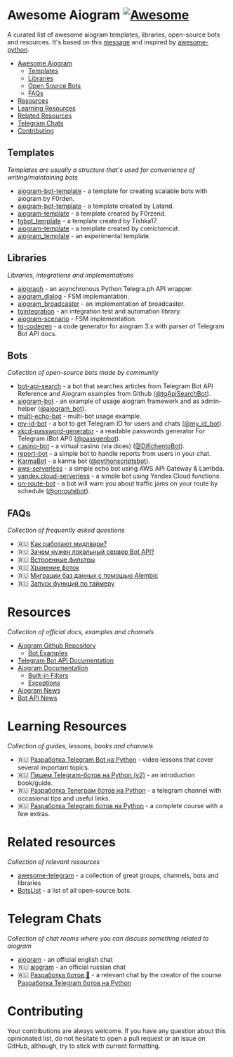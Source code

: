 # Awesome Aiogram [![Awesome](https://cdn.rawgit.com/sindresorhus/awesome/d7305f38d29fed78fa85652e3a63e154dd8e8829/media/badge.svg)](https://github.com/sindresorhus/awesome)

A curated list of awesome aiogram templates, libraries, open-source bots and resources. It's based on this [message](https://t.me/aiogram_ru/168411) and inspired by [awesome-python](https://github.com/vinta/awesome-python).

* [Awesome Aiogram](#awesome-aiogram)
  * [Templates](#templates)
  * [Libraries](#libraries)
  * [Open Source Bots](#bots)
  * [FAQs](#faqs)
* [Resources](#resources)
* [Learning Resources](#learning-resources)
* [Related Resources](#related-resources)
* [Telegram Chats](#telegram-chats)
* [Contributing](#contributing)

## Templates

*Templates are usually a structure that's used for convenience of writing/maintaining bots*

* [aiogram-bot-template](https://github.com/Forden/aiogram-bot-template) - a template for creating scalable bots with aiogram by F0rden.
* [aiogram-bot-template](https://github.com/Latand/aiogram-bot-template) - a template created by Latand.
* [aiogram-template](https://github.com/F0rzend/aiogram-template) - a template created by F0rzend.
* [tgbot_template](https://github.com/Tishka17/tgbot_template) - a template created by Tishka17.
* [aiogram-template](https://github.com/comictomcat/aiogram-template) - a template created by comictomcat.
* [aiogram_template](https://github.com/fonco/aiogram_template) - an experimental template.

## Libraries

*Libraries, integrations and implementations*

* [aiograph](https://github.com/aiogram/aiograph) - an asynchronous Python Telegra.ph API wrapper.
* [aiogram_dialog](https://github.com/Tishka17/aiogram_dialog) - FSM implemantation.
* [aiogram_broadcaster](https://github.com/fonco/aiogram_broadcaster) - an implementation of broadcaster.
* [tgintegration](https://github.com/JosXa/tgintegration) - an integration test and automation library.
* [aiogram-scenario](https://github.com/Abstract-X/aiogram-scenario) - FSM implementation.
* [tg-codegen](https://github.com/aiogram/tg-codegen) - a code generator for aiogram 3.x with parser of Telegram Bot API docs.

## Bots
 
*Collection of open-source bots made by community*

* [bot-api-search](https://github.com/Lamroy95/bot-api-search) - a bot that searches articles from Telegram Bot API Reference 
  and Aiogram examples from Github ([@tgApiSearchBot](https://t.me/tgApiSearchBot)).
* [aiogram-bot](https://github.com/aiogram/bot) - an example of usage aiogram framework and as admin-helper 
  ([@aiogram_bot](https://t.me/aiogram_bot)).
* [multi-echo-bot](https://github.com/Forden/telegram-multi-echo-bot) - multi-bot usage example.
* [my-id-bot](https://github.com/MasterGroosha/my-id-bot) - a bot to get Telegram ID for users and chats ([@my_id_bot](https://t.me/my_id_bot)).
* [xkcd-password-generator](https://github.com/MasterGroosha/telegram-xkcd-password-generator) - 
a readable passwords generator For Telegram (Bot API) ([@passgenbot](https://t.me/passgenbot)).
* [casino-bot](https://github.com/MasterGroosha/telegram-casino-bot) - a virtual casino (via dices) ([@DifichentoBot](https://t.me/DifichentoBot)).
* [report-bot](https://github.com/MasterGroosha/telegram-report-bot) - a simple bot to handle reports from users in your chat.
* [KarmaBot](https://github.com/bomzheg/KarmaBot) - a karma bot ([@pythonscriptsbot](https://t.me/pythonscriptsbot)).
* [aws-serverless](https://github.com/DavisDmitry/aiogram-aws-serverless-example) - a simple echo bot using AWS API Gateway & Lambda. 
* [yandex.cloud-serverless](https://github.com/DavisDmitry/aiogram-yandex.cloud-serverless-example) - a simple bot using Yandex.Cloud functions. 
* [on-route-bot](https://github.com/zensimilia/on-route-bot) - a bot will warn you about traffic jams on your route by schedule ([@onroutebot](https://t.me/onroutebot)).

## FAQs

*Collection of frequently asked questions*

* 🇷🇺 [Как работают мидлвари?](https://t.me/aiogram_ru/133605) 
* 🇷🇺 [Зачем нужен локальный сервер Bot API?](https://t.me/aiogram_ru/339600) 
* 🇷🇺 [Встроенные фильтры](https://telegra.ph/Vstroennye-filtry-v-aiogram-12-30) 
* 🇷🇺 [Хранение фоток](https://telegra.ph/Pryamaya-ssylka-na-foto-s-telegraph-12-19) 
* 🇷🇺 [Миграции баз данных с помощью Alembic](https://telegra.ph/Migracii-baz-dannyh-gino--alembic-11-29) 
* 🇷🇺 [Запуск функций по таймеру](https://telegra.ph/Zapusk-funkcij-v-bote-po-tajmeru-11-28) 

# Resources

*Collection of official docs, examples and channels*

* [Aiogram Github Repository](https://github.com/aiogram/aiogram)
  * [Bot Examples](https://github.com/aiogram/aiogram/tree/dev-2.x/examples)
* [Telegram Bot API Documentation](https://core.telegram.org/bots/api)
* [Aiogram Documentation](http://docs.aiogram.dev/)
  * [Built-in Filters](https://docs.aiogram.dev/en/latest/dispatcher/filters.html#builtin-filters)
  * [Exceptions](https://docs.aiogram.dev/en/latest/utils/exceptions.html) 
* [Aiogram News](https://t.me/aiogram_live)
* [Bot API News](https://t.me/BotNews)

# Learning Resources

*Collection of guides, lessons, books and channels*

* 🇷🇺 [Разработка Telegram Bot на Python](https://www.youtube.com/playlist?list=PLwVBSkoL97Q3phZRyInbM4lShvS1cBl-U) - video lessons that cover several important topics.
* 🇷🇺 [Пишем Telegram-ботов на Python (v2)](https://mastergroosha.github.io/telegram-tutorial-2/) - an introduction book/guide.
* 🇷🇺 [Разработка Телеграм ботов на Python](https://t.me/botfatherdev) - a telegram channel with occasional tips and useful links.
* 🇷🇺 [Разработка Telegram ботов на Python](http://bit.ly/aiogram) - a complete course with a few extras.

# Related resources

*Collection of relevant resources*

* [awesome-telegram](https://github.com/ebertti/awesome-telegram) - a collection of great groups, channels, bots and libraries 
* [BotsList](https://github.com/DanySpin97/TelegramBotsList) - a list of all open-source bots. 

# Telegram Chats

*Сollection of chat rooms where you can discuss something related to aiogram*

* [aiogram](https://t.me/aiogram) - an official english chat
* 🇷🇺 [aiogram](https://t.me/aiogram_ru) - an official russian chat
* 🇷🇺 [Разработка ботов 🤖](https://t.me/bot_devs_novice) - a relevant chat by the creator of the course [Разработка Telegram ботов на Python](http://bit.ly/aiogram)

# Contributing

Your contributions are always welcome. If you have any question about this opinionated list, do not hesitate to open 
a pull request or an issue on GitHub, although, try to stick with current formatting.
